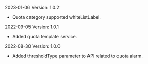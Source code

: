2023-01-06 Version: 1.0.2
- Quota category supported whiteListLabel.

2022-09-05 Version: 1.0.1
- Added quota template service.

2022-08-30 Version: 1.0.0
- Added thresholdType parameter to API related to quota alarm.

